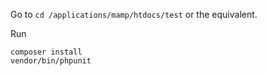 Go to `cd /applications/mamp/htdocs/test` or the equivalent.

Run
```
composer install
vendor/bin/phpunit
```